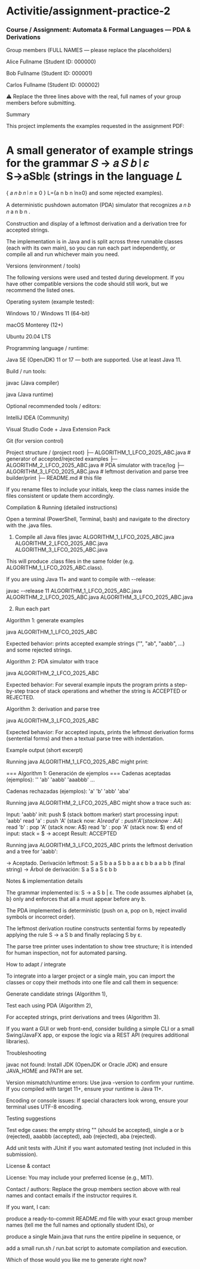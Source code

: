  # Activitie/assignment-practice-2
### Course / Assignment: Automata & Formal Languages — PDA & Derivations

Group members (FULL NAMES — please replace the placeholders)

Alice Fullname (Student ID: 000000)

Bob Fullname (Student ID: 000001)

Carlos Fullname (Student ID: 000002)

⚠️ Replace the three lines above with the real, full names of your group members before submitting.

Summary

This project implements the examples requested in the assignment PDF:

A small generator of example strings for the grammar 
𝑆
→
𝑎
𝑆
𝑏
∣
𝜀
S→aSb∣ε (strings in the language 
𝐿
=
{
𝑎
𝑛
𝑏
𝑛
∣
𝑛
≥
0
}
L={a
n
b
n
∣n≥0} and some rejected examples).

A deterministic pushdown automaton (PDA) simulator that recognizes 
𝑎
𝑛
𝑏
𝑛
a
n
b
n
.

Construction and display of a leftmost derivation and a derivation tree for accepted strings.

The implementation is in Java and is split across three runnable classes (each with its own main), so you can run each part independently, or compile all and run whichever main you need.

Versions (environment / tools)

The following versions were used and tested during development. If you have other compatible versions the code should still work, but we recommend the listed ones.

Operating system (example tested):

Windows 10 / Windows 11 (64-bit)

macOS Monterey (12+)

Ubuntu 20.04 LTS

Programming language / runtime:

Java SE (OpenJDK) 11 or 17 — both are supported. Use at least Java 11.

Build / run tools:

javac (Java compiler)

java (Java runtime)

Optional recommended tools / editors:

IntelliJ IDEA (Community)

Visual Studio Code + Java Extension Pack

Git (for version control)

Project structure
/ (project root)
├─ ALGORITHM_1_LFCO_2025_ABC.java   # generator of accepted/rejected examples
├─ ALGORITHM_2_LFCO_2025_ABC.java   # PDA simulator with trace/log
├─ ALGORITHM_3_LFCO_2025_ABC.java   # leftmost derivation and parse tree builder/print
├─ README.md                        # this file


If you rename files to include your initials, keep the class names inside the files consistent or update them accordingly.

Compilation & Running (detailed instructions)

Open a terminal (PowerShell, Terminal, bash) and navigate to the directory with the .java files.

1) Compile all Java files
javac ALGORITHM_1_LFCO_2025_ABC.java ALGORITHM_2_LFCO_2025_ABC.java ALGORITHM_3_LFCO_2025_ABC.java


This will produce .class files in the same folder (e.g. ALGORITHM_1_LFCO_2025_ABC.class).

If you are using Java 11+ and want to compile with --release:

javac --release 11 ALGORITHM_1_LFCO_2025_ABC.java ALGORITHM_2_LFCO_2025_ABC.java ALGORITHM_3_LFCO_2025_ABC.java

2) Run each part

Algorithm 1: generate examples

java ALGORITHM_1_LFCO_2025_ABC


Expected behavior: prints accepted example strings ("", "ab", "aabb", ...) and some rejected strings.

Algorithm 2: PDA simulator with trace

java ALGORITHM_2_LFCO_2025_ABC


Expected behavior: For several example inputs the program prints a step-by-step trace of stack operations and whether the string is ACCEPTED or REJECTED.

Algorithm 3: derivation and parse tree

java ALGORITHM_3_LFCO_2025_ABC


Expected behavior: For accepted inputs, prints the leftmost derivation forms (sentential forms) and then a textual parse tree with indentation.

Example output (short excerpt)

Running java ALGORITHM_1_LFCO_2025_ABC might print:

=== Algorithm 1: Generación de ejemplos ===
Cadenas aceptadas (ejemplos):
''
'ab'
'aabb'
'aaabbb'
...

Cadenas rechazadas (ejemplos):
'a'
'b'
'abb'
'aba'


Running java ALGORITHM_2_LFCO_2025_ABC might show a trace such as:

Input: 'aabb'
  init: push $ (stack bottom marker)
  start processing input: 'aabb'
  read 'a' : push 'A' (stack now: A$)
  read 'a' : push 'A' (stack now: AA$)
  read 'b' : pop 'A' (stack now: A$)
  read 'b' : pop 'A' (stack now: $)
end of input: stack = $ -> accept
Result: ACCEPTED


Running java ALGORITHM_3_LFCO_2025_ABC prints the leftmost derivation and a tree for 'aabb':

  -> Aceptado. Derivación leftmost:
     S
     a S b
     a a S b b
     a a ε b b
     a a  b b   (final string)
  -> Árbol de derivación:
S
  a
  S
    a
    S
      ε
    b
  b

Notes & implementation details

The grammar implemented is: S -> a S b | ε. The code assumes alphabet {a, b} only and enforces that all a must appear before any b.

The PDA implemented is deterministic (push on a, pop on b, reject invalid symbols or incorrect order).

The leftmost derivation routine constructs sentential forms by repeatedly applying the rule S -> a S b and finally replacing S by ε.

The parse tree printer uses indentation to show tree structure; it is intended for human inspection, not for automated parsing.

How to adapt / integrate

To integrate into a larger project or a single main, you can import the classes or copy their methods into one file and call them in sequence:

Generate candidate strings (Algorithm 1),

Test each using PDA (Algorithm 2),

For accepted strings, print derivations and trees (Algorithm 3).

If you want a GUI or web front-end, consider building a simple CLI or a small Swing/JavaFX app, or expose the logic via a REST API (requires additional libraries).

Troubleshooting

javac not found: Install JDK (OpenJDK or Oracle JDK) and ensure JAVA_HOME and PATH are set.

Version mismatch/runtime errors: Use java -version to confirm your runtime. If you compiled with target 11+, ensure your runtime is Java 11+.

Encoding or console issues: If special characters look wrong, ensure your terminal uses UTF-8 encoding.

Testing suggestions

Test edge cases: the empty string "" (should be accepted), single a or b (rejected), aaabbb (accepted), aab (rejected), aba (rejected).

Add unit tests with JUnit if you want automated testing (not included in this submission).

License & contact

License: You may include your preferred license (e.g., MIT).

Contact / authors: Replace the group members section above with real names and contact emails if the instructor requires it.

If you want, I can:

produce a ready-to-commit README.md file with your exact group member names (tell me the full names and optionally student IDs), or

produce a single Main.java that runs the entire pipeline in sequence, or

add a small run.sh / run.bat script to automate compilation and execution.

Which of those would you like me to generate right now?
